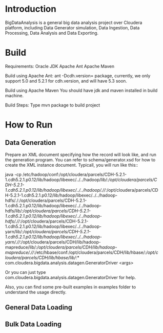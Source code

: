 # Introduction
BigDataAnalysis is a general big data analysis project over Cloudera platform, including Data Generator simulation, Data Ingestion, Data Processing, Data Analysis and Data Exporting.


# Build

Requirements:
    Oracle JDK
    Apache Ant
    Apache Maven
	
Build using Apache Ant:
    ant -Dcdh.version=<version> package, currently, we only support 5.0 and 5.2.1 for cdh.version, and will have 5.3 soon.

Build using Apache Maven
  You should have jdk and maven installed in build machine.
  
  Build Steps: 
  Type mvn package to build project

# How to Run

## Data Generation
Prepare an XML document specifying how the record will look like, and run the generation program. You can refer to schema/generator.xsd for how to create the XML instance document. Typicall, you will run like this::

java -cp /etc/hadoop/conf:/opt/cloudera/parcels/CDH-5.2.1-1.cdh5.2.1.p0.12/lib/hadoop/libexec/../../hadoop/lib/*:/opt/cloudera/parcels/CDH-5.2.1-1.cdh5.2.1.p0.12/lib/hadoop/libexec/../../hadoop/.//*:/opt/cloudera/parcels/CDH-5.2.1-1.cdh5.2.1.p0.12/lib/hadoop/libexec/../../hadoop-hdfs/./:/opt/cloudera/parcels/CDH-5.2.1-1.cdh5.2.1.p0.12/lib/hadoop/libexec/../../hadoop-hdfs/lib/*:/opt/cloudera/parcels/CDH-5.2.1-1.cdh5.2.1.p0.12/lib/hadoop/libexec/../../hadoop-hdfs/.//*:/opt/cloudera/parcels/CDH-5.2.1-1.cdh5.2.1.p0.12/lib/hadoop/libexec/../../hadoop-yarn/lib/*:/opt/cloudera/parcels/CDH-5.2.1-1.cdh5.2.1.p0.12/lib/hadoop/libexec/../../hadoop-yarn/.//*:/opt/cloudera/parcels/CDH/lib/hadoop-mapreduce/lib/*:/opt/cloudera/parcels/CDH/lib/hadoop-mapreduce/.//*:/etc/hbase/conf:/opt/cloudera/parcels/CDH/lib/hbase/*:/opt/cloudera/parcels/CDH/lib/hbase/lib/*:* com.cloudera.bigdata.analysis.datagen.GeneratorDriver &lt;args&gt;

Or you can just type com.cloudera.bigdata.analysis.datagen.GeneratorDriver for help.

Also, you can find some pre-built examples in examples folder to understand the usage directly.

## General Data Loading

## Bulk Data Loading
